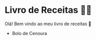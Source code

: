 # Livro de Receitas :man_cook: #

Olá! Bem vindo ao meu livro de receitas :wave:

- Bolo de Cenoura
